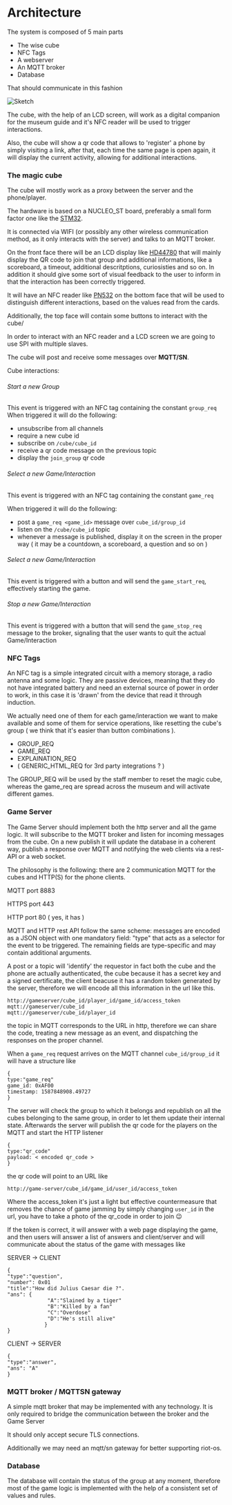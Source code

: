 # Architecture

The system is composed of 5 main parts

- The wise cube
- NFC Tags
- A webserver
- An MQTT broker
- Database

That should communicate in this fashion

![Sketch](architecture.jpg)

The cube, with the help of an LCD screen, will work as a digital companion for the museum guide and it's NFC reader will be used to trigger interactions.

Also, the cube will show a qr code that allows to 'register' a phone by simply visiting a link, after that, each time the same page is open again, it will display the current activity, allowing for additional interactions.


### The magic cube

The cube will mostly work as a proxy between the server and the phone/player.

The hardware is based on a NUCLEO_ST board, preferably a small form factor one like the [STM32](https://www.st.com/content/st_com/en/products/evaluation-tools/product-evaluation-tools/mcu-mpu-eval-tools/stm32-mcu-mpu-eval-tools/stm32-nucleo-boards/nucleo-f042k6.html). 

It is connected via WIFI (or possibly any other wireless communication method, as it only interacts with the server) and talks to an MQTT broker.

On the front face there will be an LCD display like [HD44780](https://www.winstar.com.tw/products/character-lcd-display-module/20x4-lcd-display.html) that will mainly display the QR code to join that group and additional informations, like a scoreboard, a timeout, additional descritptions, curiosisties and so on.
In addition it should give some sort of visual feedback to the user to inform in that the interaction has been correctly triggered.

It will have an NFC reader like [PN532](https://www.amazon.it/HiLetgo-Communication-Arduino-Raspberry-Android/dp/B07ZWV1XZ1/ref=sr_1_4?dchild=1&keywords=pn532&qid=1588680467&sr=8-4) on the bottom face that will be used to distinguish different interactions, based on the values read from the cards.

Additionally, the top face will contain some buttons to interact with the cube/

In order to interact with an NFC reader and a LCD screen we are going to use SPI with multiple slaves.

The cube will post and receive some messages over **MQTT/SN**.

Cube interactions:

###### Start a new Group
This event is triggered with an NFC tag containing the constant `group_req` 
 When triggered it will do the following:

- unsubscribe from all channels
- require a new cube id
- subscribe on `/cube/cube_id` 
- receive a qr code message on the previous topic
- display the `join_group` qr code

###### Select a new Game/Interaction

This event is triggered with an NFC tag containing the constant `game_req` 

 When triggered it will do the following:

- post a `game_req <game_id>`  message over `cube_id/group_id`
- listen on the `/cube/cube_id` topic
- whenever a message is published, display it on the screen in the proper way ( it may be a countdown, a scoreboard, a question and so on ) 

###### Select a new Game/Interaction
This event is triggered with a button and will send the `game_start_req`, effectively starting the game.


###### Stop a new Game/Interaction
This event is triggered with a button that will send the `game_stop_req` message to the broker, signaling that the user wants to quit the actual Game/Interaction

### NFC Tags
An NFC tag is a simple integrated circuit with a memory storage, a radio antenna and some logic. They are passive devices, meaning that they do not have integrated battery and need an external source of power in order to work, in this case it is 'drawn' from the device that read it through induction. 

We actually need one of them for each game/interaction we want to make available and some of them for service operations, like resetting the cube's group ( we think that it's easier than button combinations ).

- GROUP_REQ 
- GAME_REQ
- EXPLAINATION_REQ
- ( GENERIC_HTML_REQ  for 3rd party integrations ? )

The GROUP_REQ will be used by the staff member to reset the magic cube, whereas the game_req are spread across the museum and will activate different games.

### Game Server 

The Game Server should implement both the http server and all the game logic.
It will subscribe to the MQTT broker and listen for incoming messages from the cube.
On a new publish it will update the database in a coherent way, publish a response over MQTT and notifying the web clients via a rest-API or a web socket.

The philosophy is the following: there are 2 communication MQTT for the cubes and HTTP(S) for the phone clients.

MQTT port 8883

HTTPS port 443

HTTP port 80 ( yes, it has  )

MQTT and HTTP rest API follow the same scheme: messages are encoded as a JSON object with one mandatory field: "type" that acts as a selector for the event to be triggered. The remaining fields are type-specific and may contain additional arguments.

A post or a topic will 'identify' the requestor  in fact both the cube and the phone are actually authenticated, the cube because it has a secret key and a signed certificate, the client beacuse it has a random token generated by the server, therefore we will encode all this information in the url like this.

```
http://gameserver/cube_id/player_id/game_id/access_token
mqtt://gameserver/cube_id
mqtt://gameserver/cube_id/player_id
```

the topic in MQTT corresponds to the URL in http, therefore we can share the code, treating a new message as an event, and dispatching the responses on the proper channel.

When a `game_req` request arrives on the MQTT channel `cube_id/group_id` it will have a structure like 

```
{
type:"game_req"
game_id: 0xAF00 
timestamp: 1587848908.49727
}
```

The server will check the group to which it belongs and republish on all the cubes belonging to the same group, in order to let them update their internal state.
Afterwards the server will publish the qr code for the players on the MQTT and start the HTTP listener

```
{
type:"qr_code"
payload: < encoded qr_code > 
}
```

the qr code will point to an URL like 

```
http://game-server/cube_id/game_id/user_id/access_token
```

Where the access_token it's just a light but effective countermeasure that removes the chance of game jamming by simply changing `user_id`  in the url, you have to take a photo of the qr_code in order to join 😉

If the token is correct, it will answer with a web page displaying the game, and then users will answer a list of answers and  client/server and will communicate about the status of the game with messages like

SERVER -> CLIENT

````
{
"type":"question",
"number": 0x01
"title":"How did Julius Caesar die ?".
"ans": {
			 "A":"Slained by a tiger"
			 "B":"Killed by a fan"
			 "C":"Overdose"
			 "D":"He's still alive"
			}
}
````

CLIENT -> SERVER 

```
{
"type":"answer",
"ans": "A"
}
```

### MQTT broker / MQTTSN gateway

A simple mqtt broker that may be implemented with any technology.
It is only required to bridge the communication between the broker and the Game Server

It should only accept secure TLS connections.

Additionally we may need an mqtt/sn gateway for better supporting riot-os.

### Database
The database will contain the status of the group at any moment, therefore most of the game logic is implemented with the help of a consistent set of values and rules.


